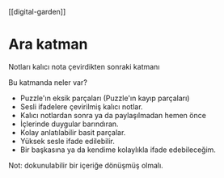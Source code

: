 [[digital-garden]]
# Ara katman
Notları kalıcı nota çevirdikten sonraki katmanı

Bu katmanda neler var?
- Puzzle'ın eksik parçaları (Puzzle'ın kayıp parçaları)
- Sesli ifadelere çevirilmiş kalıcı notlar.
- Kalıcı notlardan sonra ya da paylaşılmadan hemen önce
- İçlerinde duygular barındıran.
- Kolay anlatılabilir basit parçalar.
- Yüksek sesle ifade edilebilir.
- Bir başkasına ya da kendime kolaylıkla ifade edebileceğim. 

Not: dokunulabilir bir içeriğe dönüşmüş olmalı.


